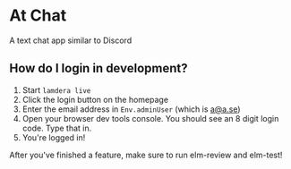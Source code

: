 # At Chat

A text chat app similar to Discord

## How do I login in development?

1. Start `lamdera live`
2. Click the login button on the homepage
3. Enter the email address in `Env.adminUser` (which is a@a.se)
4. Open your browser dev tools console. You should see an 8 digit login code. Type that in.
5. You're logged in!

After you've finished a feature, make sure to run elm-review and elm-test!